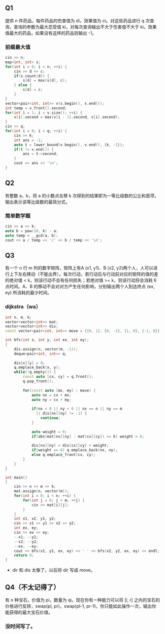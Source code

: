 ## Q1

提供 n 件药品，每件药品的伤害值为 di，效果值为 ci。对这些药品进行 q 次查询，查询的参数为最大忍受值 ki，对每次查询输出不大于伤害值不大于 ki，效果值最大的药品，如果没有这样的药品则输出 -1。

### 前缀最大值

```cpp
cin >> n;
map<int, int> s;
for(int i = 0; i < n; ++i) {
    cin >> d >> c;
    if(s.count(d)) {
        s[d] = max(s[d], c);
    } else {
        s[d] = c;
    }
}
vector<pair<int, int>> v(s.begin(), s.end());
int temp = v.front().second;
for(int i = 1; i < v.size(); ++i) {
    v[i].second = max(v[i - 1].second, v[i].second);
}
cin >> q;
for(int i = 0; i < q; ++i) {
    cin >> k;
    int ans = -1;
    auto t = lower_bound(v.begin(), v.end(), {k, -1});
    if(t != v.end()) {
        ans = t->second;
    }
    cout << ans << '\n';
}
```



## Q2

有整数 a，k，将 a 的小数点左移 k 次得到的结果即为一等比级数的公比和首项，输出表示该等比级数的最简分式。

### 简单数学题

```cpp
cin >> a >> k;
auto b = pow(10, k) - a;
auto temp = __gcd(a, b);
cout << a / temp << '/' << b / temp << '\n';
```



## Q3

有一个 n 行 m 列的数字矩阵，矩阵上有A (x1, y1)、B (x2, y2)两个人，人可以进行上下左右移动（不能出界）。每次行动，若行动后与行动前对应的矩阵的值的差的绝对值 < k，则该行动不会有任何损失；若绝对值 >= k，则该行动将会消耗 6 点时间。A、B 的移动不会对对方产生任何影响，分别输出两个人到达终点 (ex, ey) 所消耗的最少时间。

### dijkstra（wa）

```cpp
int n, m, k;
vector<vector<int>> mat;
vector<vector<int>> dis;
const vector<pair<int, int>> move = {{0, 1}, {0, -1}, {1, 0}, {-1, 0}};

int bfs(int x, int y, int ex, int ey);
{
    dis.assign(n, vector(m, -1));
    deque<pair<int, int>> q;
    
    dis[x][y] = 0;
    q.emplace_back(x, y);
    while(!q.empty()) {
        const auto [cx, cy] = q.front();
        q.pop_front();
        
        for(const auto [mx, my] : move) {
            auto nx = cx + mx;
            auto ny = cx + my;
            
            if(nx < 0 || ny < 0 || nx == n || ny == m
              || dis[nx][ny] != -1) {
                continue;
            }
            
            auto weight = 0;
            if(abs(mat[nx][ny] - mat[cx][cy]) >= k) weight = 6;
            
            dis[nx][ny] = dis[cx][cy] + weight;
            if(weight == 6) q.emplace_back(nx, ny);
            else q.emplace_front(cx, cy);
        }
    }
}

int main() 
{
    cin >> n >> m >> k;
    mat.assign(n, vector(m));
    for(int i = 0; i < n; ++i) {
        for(int j = 0; j < m; ++j) {
            cin >> mat[i][j];
        }
    }
    int x1, x2, y1, y2;
    cin >> x1 >> y1 >> x2 >> y2;
    int ex, ey;
    cin >> ex >> ey;
    --x1; --y1;
    --x2; --y2;
    --ex; --ey;
    cout << bfs(x1, y1, ex, ey) << ' ' << bfs(x2, y2, ex, ey) << endl;
    return 0;
}
```

- dir 和 dis 太像了，以后将 dir 写成 move。

## Q4（不太记得了）

有 n 种宝石，价值为 pi，数量为 qi。现在你有一种能力可以将 [l, r] 之内的宝石的价格进行反转，swap(pl, pr)，swap(pl-1, pr-1)，你只能如此操作一次，输出你能获得的最大宝石价值。

### 没时间写了。

